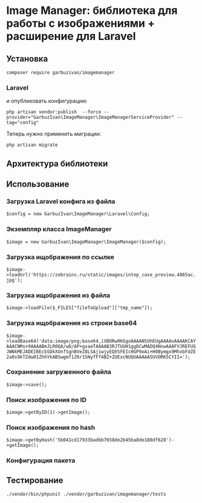 # Image Manager: библиотека для работы с изображениями + расширение для Laravel

## Установка

`composer require garbuzivan/imagemanager`

### Laravel
и опубликовать конфигурацию

`php artisan vendor:publish  --force --provider="GarbuzIvan\ImageManager\ImageManagerServiceProvider" --tag="config"`

Теперь нужно применить миграции:

`php artisan migrate`

## Архитектура библиотеки

## Использование

### Загрузка Laravel конфига из файла 
`$config = new GarbuzIvan\ImageManager\Laravel\Config;`

### Экземпляр класса ImageManager
`$image = new GarbuzIvan\ImageManager\ImageManager($config);`

### Загрузка ищображения по ссылке
`$image->loadUrl('https://zebrains.ru/static/images/intep_case_preview.4865ac.jpg');`

### Загрузка ищображения из файла
`$image->loadFile($_FILES["fileToUpload"]["tmp_name"]);`

### Загрузка ищображения из строки base64
`$image->loadBase64('data:image/png;base64,iVBORw0KGgoAAAANSUhEUgAAAAoAAAAKCAYAAACNMs+9AAAABmJLR0QA/wD/AP+gvaeTAAAAB3RJTUUH1ggDCwMADQ4NnwAAAFVJREFUGJWNkMEJADEIBEcbSDkXUnfSgnBVeZ8LSAjiwjyEQXSFEIcHGP9oAi+H0Bymgx9MhxbFdZE2a0s9kTZdw01ZhhYkABSwgmf1Z6r1SNyfFf4BZ+ZUExcNUQUAAAAASUVORK5CYII=');`

### Сохранение загруженного файла
`$image->save();`

### Поиск изображения по ID
`$image->getByID(1)->getImage();`

### Поиск изображения по hash
`$image->getByHash('5b041cd17933badbb7658de2b45ba8de188df628')->getImage();`

### Конфигурация пакета

## Тестирование

`./vendor/bin/phpunit ./vendor/garbuzivan/imagemanager/tests`
